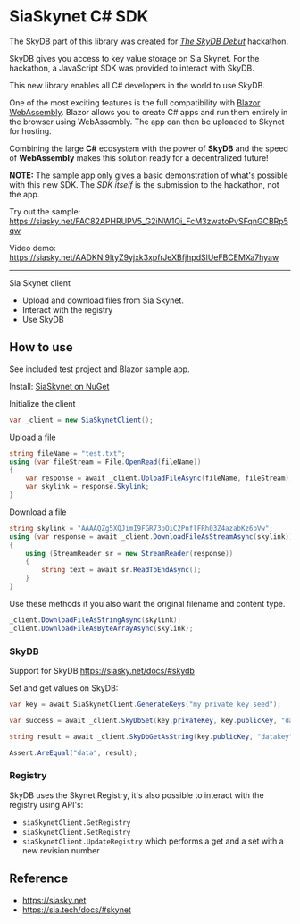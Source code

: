 # SiaSkynet C# SDK

The SkyDB part of this library was created for *[The SkyDB Debut](https://gitcoin.co/hackathon/skydb/)* hackathon.

SkyDB gives you access to key value storage on Sia Skynet. For the hackathon, a JavaScript SDK was provided to interact with SkyDB. 

This new library enables all C# developers in the world to use SkyDB. 

One of the most exciting features is the full compatibility with [Blazor WebAssembly](https://dotnet.microsoft.com/apps/aspnet/web-apps/blazor). Blazor allows you to create C# apps and run them entirely in the browser using WebAssembly. The app can then be uploaded to Skynet for hosting.

Combining the large **C#** ecosystem with the power of **SkyDB** and the speed of **WebAssembly** makes this solution ready for a decentralized  future!

**NOTE:** The sample app only gives a basic demonstration of what's possible with this new SDK. The *SDK itself* is the submission to the hackathon, not the app.

Try out the sample: https://siasky.net/FAC82APHRUPV5_G2iNW1Qi_FcM3zwatoPvSFqnGCBRp5qw

Video demo: https://siasky.net/AADKNi9ltyZ9yjxk3xpfrJeXBfjhpdSlUeFBCEMXa7hyaw

---

Sia Skynet client

- Upload and download files from Sia Skynet.
- Interact with the registry
- Use SkyDB

## How to use
See included test project and Blazor sample app.

Install: [SiaSkynet on NuGet](https://www.nuget.org/packages/SiaSkynet/)

Initialize the client
```cs
var _client = new SiaSkynetClient();
```

Upload a file
```cs
string fileName = "test.txt";
using (var fileStream = File.OpenRead(fileName))
{
    var response = await _client.UploadFileAsync(fileName, fileStream);
    var skylink = response.Skylink;
}
```

Download a file
```cs
string skylink = "AAAAQZg5XQJimI9FGR73pOiC2PnflFRh03Z4azabKz6bVw";
using (var response = await _client.DownloadFileAsStreamAsync(skylink))
{
    using (StreamReader sr = new StreamReader(response))
    {
        string text = await sr.ReadToEndAsync();
    }
}
```

Use these methods if you also want the original filename and content type.
```cs
_client.DownloadFileAsStringAsync(skylink);
_client.DownloadFileAsByteArrayAsync(skylink);
```

### SkyDB
Support for SkyDB
https://siasky.net/docs/#skydb

Set and get values on SkyDB:
```cs
var key = await SiaSkynetClient.GenerateKeys("my private key seed");

var success = await _client.SkyDbSet(key.privateKey, key.publicKey, "datakey", "data");

string result = await _client.SkyDbGetAsString(key.publicKey, "datakey");

Assert.AreEqual("data", result);
```

### Registry
SkyDB uses the Skynet Registry, it's also possible to interact with the registry using API's:
- `siaSkynetClient.GetRegistry` 
- `siaSkynetClient.SetRegistry` 
- `siaSkynetClient.UpdateRegistry` which performs a get and a set with a new revision number

## Reference
- https://siasky.net
- https://sia.tech/docs/#skynet
